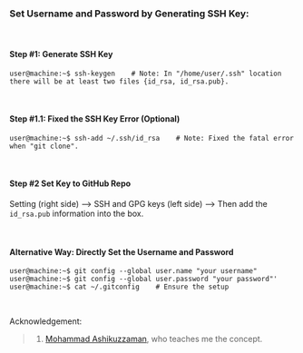 ### Set Username and Password by Generating SSH Key:

&nbsp;

#### Step #1: Generate SSH Key
```console
user@machine:~$ ssh-keygen    # Note: In "/home/user/.ssh" location there will be at least two files {id_rsa, id_rsa.pub}.
```

&nbsp;
&nbsp;


#### Step #1.1: Fixed the SSH Key Error (Optional)
```console
user@machine:~$ ssh-add ~/.ssh/id_rsa    # Note: Fixed the fatal error when "git clone".
```

&nbsp;
&nbsp;

#### Step #2 Set Key to GitHub Repo
Setting (right side) --> SSH and GPG keys (left side) --> Then add the `id_rsa.pub` information into the box.

&nbsp;
&nbsp;


#### Alternative Way: Directly Set the Username and Password
```console
user@machine:~$ git config --global user.name "your username"
user@machine:~$ git config --global user.password "your password"'
user@machine:~$ cat ~/.gitconfig    # Ensure the setup
```

&nbsp;
&nbsp;

Acknowledgement:
>1. [Mohammad Ashikuzzaman](https://github.com/ashikuzzaman-ar/), who teaches me the concept.
